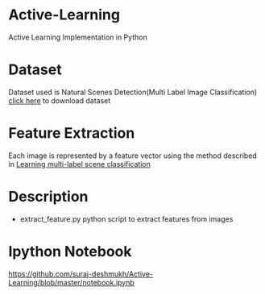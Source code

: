# Active-Learning

Active Learning Implementation in Python

# Dataset

Dataset used is Natural Scenes Detection(Multi Label Image Classification) [click here](http://lamda.nju.edu.cn/files/miml-image-data.rar) to download dataset

# Feature Extraction

Each image is represented by a feature vector using the method described in [Learning multi-label scene classification](https://www.rose-hulman.edu/~boutell/publications/boutell04PRmultilabel.pdf)

# Description

* extract_feature.py python script to extract features from images

# Ipython Notebook

https://github.com/suraj-deshmukh/Active-Learning/blob/master/notebook.ipynb
